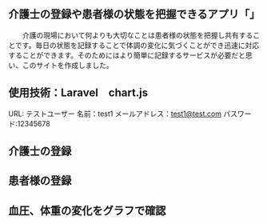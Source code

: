 

## 介護士の登録や患者様の状態を把握できるアプリ「」
　　介護の現場において何よりも大切なことは患者様の状態を把握し共有することです。毎日の状態を記録することで体調の変化に気づくことができ迅速に対応することができます。そのためにはより簡単に記録するサービスが必要だと思い、このサイトを作成しました。

## 使用技術：Laravel　chart.js
URL:
テストユーザー
名前：test1
メールアドレス：test1@test.com
パスワード:12345678

## 介護士の登録



## 患者様の登録


## 血圧、体重の変化をグラフで確認

